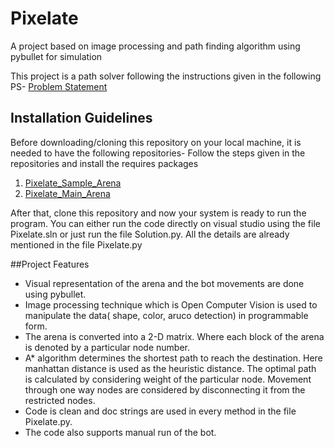 # Pixelate
A project based on image processing and path finding algorithm using pybullet for simulation

This project is a path solver following the instructions given in the following PS-
[Problem Statement](https://drive.google.com/file/d/1DETWGOMy4nRsJz9X7VkrQKtws0t4Pp7y/view?usp=sharing)

## Installation Guidelines
Before downloading/cloning this repository on your local machine, it is needed to have the following repositories-
Follow the steps given in the repositories and install the requires packages

1. [Pixelate_Sample_Arena](https://github.com/Robotics-Club-IIT-BHU/Pixelate_Sample_Arena)
2. [Pixelate_Main_Arena](https://github.com/Robotics-Club-IIT-BHU/Pixelate_Main_Arena)

After that, clone this repository and now your system is ready to run the program.
You can either run the code directly on visual studio using the file Pixelate.sln 
or just run the file Solution.py.
All the details are already mentioned in the file Pixelate.py 

##Project Features
* Visual representation of the arena and the bot movements are done using pybullet.
* Image processing technique which is Open Computer Vision is used to manipulate the data( shape, color, aruco detection) in programmable form.
* The arena is converted into a 2-D matrix. Where each block of the arena is denoted by a particular node number.
* A* algorithm determines the shortest path to reach the destination. Here manhattan distance is used as the heuristic distance. The optimal path is calculated by considering weight of the particular node. Movement through one way nodes are considered by disconnecting it from the restricted nodes.
* Code is clean and doc strings are used in every method in the file Pixelate.py.
* The code also supports manual run of the bot.
